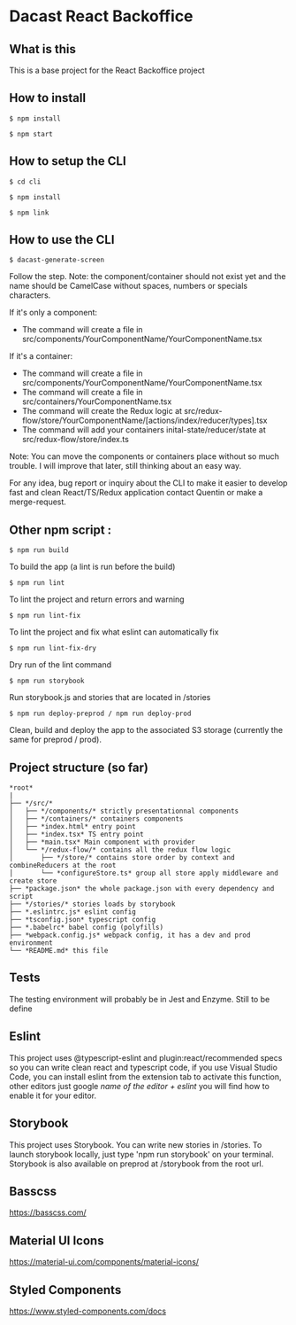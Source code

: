 # Dacast React Backoffice

## What is this
This is a base project for the React Backoffice project

## How to install

```
$ npm install
```

```
$ npm start
```

## How to setup the CLI

```
$ cd cli
```

```
$ npm install
```

```
$ npm link
```

## How to use the CLI

```
$ dacast-generate-screen
```

Follow the step. Note: the component/container should not exist yet and the name should be CamelCase without spaces, numbers or specials characters.

If it's only a component:
- The command will create a file in src/components/YourComponentName/YourComponentName.tsx

If it's a container:
- The command will create a file in src/components/YourComponentName/YourComponentName.tsx
- The command will create a file in src/containers/YourComponentName.tsx
- The command will create the Redux logic at src/redux-flow/store/YourComponentName/[actions/index/reducer/types].tsx
- The command will add your containers inital-state/reducer/state at src/redux-flow/store/index.ts

Note: You can move the components or containers place without so much trouble. I will improve that later, still thinking about an easy way.

For any idea, bug report or inquiry about the CLI to make it easier to develop fast and clean React/TS/Redux application contact Quentin or make a merge-request.

## Other npm script : 

```
$ npm run build
```
To build the app (a lint is run before the build)

```
$ npm run lint
```
To lint the project and return errors and warning

```
$ npm run lint-fix
```
To lint the project and fix what eslint can automatically fix 

```
$ npm run lint-fix-dry
```
Dry run of the lint command

```
$ npm run storybook
```
Run storybook.js and stories that are located in /stories

```
$ npm run deploy-preprod / npm run deploy-prod
```
Clean, build and deploy the app to the associated S3 storage (currently the same for preprod / prod).


## Project structure (so far)


```
*root*
|
├── */src/*
│   ├── */components/* strictly presentationnal components
│   ├── */containers/* containers components
│   ├── *index.html* entry point
│   ├── *index.tsx* TS entry point
│   ├── *main.tsx* Main component with provider
│   └── */redux-flow/* contains all the redux flow logic
│       ├── */store/* contains store order by context and combineReducers at the root
│       └── *configureStore.ts* group all store apply middleware and create store
├── *package.json* the whole package.json with every dependency and script
├── */stories/* stories loads by storybook 
├── *.eslintrc.js* eslint config
├── *tsconfig.json* typescript config
├── *.babelrc* babel config (polyfills)
├── *webpack.config.js* webpack config, it has a dev and prod environment
└── *README.md* this file
```


## Tests

The testing environment will probably be in Jest and Enzyme. Still to be define

## Eslint

This project uses @typescript-eslint and plugin:react/recommended specs so you can write clean react and typescript code, if you use Visual Studio Code, you can install eslint from the extension tab to activate this function, other editors just google _name of the editor + eslint_ you will find how to enable it for your editor.

## Storybook

This project uses Storybook. You can write new stories in /stories. To launch storybook locally, just type 'npm run storybook' on your terminal. Storybook is also available on preprod at /storybook from the root url.

## Basscss

https://basscss.com/

## Material UI Icons

https://material-ui.com/components/material-icons/

## Styled Components

https://www.styled-components.com/docs

